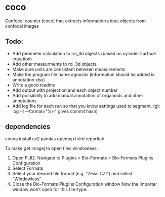 # coco
Confocal counter (coco) that extracts information about objects from confocal images

## Todo: 
- Add perimeter calculation to roi_3d objects (based on cylinder surface equation)
- Add other measurments to roi_3d objects
- Make sure units are consistent between measurements
- Make the program file name agnostic (information should be added in annotation.xlsx)
- Write a good readme
- Add output with projection and each object number
- Add possibility to add manual annotation of organoids and other annotations
- Add log file for each run so that you know settings used to segment. (git log -1 --format="%H" gives commit hash)


## dependencies
conda install cv2 pandas openpyxl xlrd reportlab

To make get imagej to open files windowless: 
1. Open FIJI2. Navigate to Plugins > Bio-Formats > Bio-Formats Plugins Configuration
3. Select Formats
4. Select your desired file format (e.g. “Zeiss CZI”) and select “Windowless”
5. Close the Bio-Formats Plugins Configuration window Now the importer window won’t open for this file-type.
